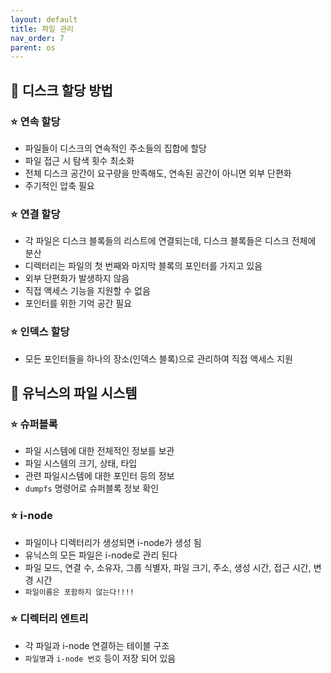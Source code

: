 ```yaml
---
layout: default
title: 파일 관리
nav_order: 7
parent: os
---
```




## 📑 디스크 할당 방법

### ⭐ 연속 할당

- 파일들이 디스크의 연속적인 주소들의 집합에 할당
- 파일 접근 시 탐색 횟수 최소화
- 전체 디스크 공간이 요구량을 만족해도, 연속된 공간이 아니면 외부 단편화
- 주기적인 압축 필요



### ⭐ 연결 할당

- 각 파일은 디스크 블록들의 리스트에 연결되는데, 디스크 블록들은 디스크 전체에 분산
- 디렉터리는 파일의 첫 번째와 마지막 블록의 포인터를 가지고 있음
- 외부 단편화가 발생하지 않음
- 직접 액세스 기능을 지원할 수 없음
- 포인터를 위한 기억 공간 필요



### ⭐ 인덱스 할당

- 모든 포인터들을 하나의 장소(인덱스 블록)으로 관리하여 직접 액세스 지원





## 📑 유닉스의 파일 시스템

### ⭐ 슈퍼블록

- 파일 시스템에 대한 전체적인 정보를 보관
- 파일 시스템의 크기, 상태, 타입
- 관련 파일시스템에 대한 포인터 등의 정보
- `dumpfs` 명령어로 슈퍼블록 정보 확인

### ⭐ i-node

- 파일이나 디렉터리가 생성되면 i-node가 생성 됨
- 유닉스의 모든 파일은 i-node로 관리 된다
- 파일 모드, 연결 수, 소유자, 그룹 식별자, 파일 크기, 주소, 생성 시간, 접근 시간, 변경 시간
- `파일이름은 포함하지 않는다!!!!`

### ⭐ 디렉터리 엔트리

- 각 파일과 i-node 연결하는 테이블 구조
- `파일명`과 `i-node 번호` 등이 저장 되어 있음
